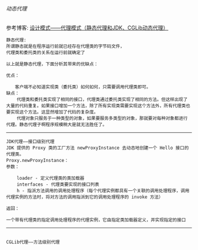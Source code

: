 
###### 动态代理

参考博客:
[设计模式——代理模式（静态代理和JDK、CGLib动态代理）](https://www.cnblogs.com/zhengbin/p/6514045.html#4288104)



```
静态代理:
所谓静态就是在程序运行前就已经存在代理类的字节码文件，
代理类和委托类的关系在运行前就确定了

以上就是静态代理，下面分析其带来的优缺点：

优点：

　　客户端不必知道实现类（委托类）如何如何，只需要调用代理类即可。
缺点：
    代理类和委托类实现了相同的接口，代理类通过委托类实现了相同的方法。但这样出现了大量的代码重复。如果接口增加一个方法，除了所有实现类需要实现这个方法外，所有代理类也要实现这个方法。这显然增加了代码的复杂度。
    代理对象只服务于一种类型的对象，如果要服务多类型的对象，那就要对每种对象都进行代理。静态代理子啊程序规模稍大是就无法胜任了。

```

___________________


```
JDK代理——接口级别代理
JDK 提供的 Proxy 类的工厂方法 newProxyInstance 去动态地创建一个 Hello 接口的代理类。
Proxy.newProxyInstance：
参数：

    loader - 定义代理类的类加载器
    interfaces - 代理类要实现的接口列表
    h - 指派方法调用的调用处理程序（每个代理实例都具有一个关联的调用处理程序，调用代理实例的方法时，将对方法的调用指派到它的调用处理程序的 invoke 方法）

返回：

一个带有代理类的指定调用处理程序的代理实例，它由指定类加载器定义，并实现指定的接口

```

___________________


```

CGLib代理——方法级别代理

```
